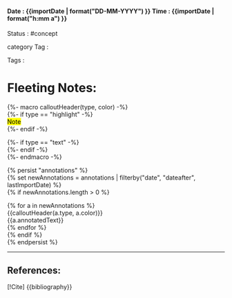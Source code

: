 #### Date : {{importDate | format("DD-MM-YYYY") }}    Time : {{importDate | format("h:mm a") }}

Status : #concept

category Tag :

Tags :
# Fleeting Notes:
{%- macro calloutHeader(type, color) -%}  
{%- if type == "highlight" -%}  
<mark style="background-color: {{color}}">Note</mark>  
{%- endif -%}  
 
{%- if type == "text" -%}  
{%- endif -%}  
{%- endmacro -%}  
  
{% persist "annotations" %}  
{% set newAnnotations = annotations | filterby("date", "dateafter", lastImportDate) %}  
{% if newAnnotations.length > 0 %}  

 
  
{% for a in newAnnotations %}  
{{calloutHeader(a.type, a.color)}}  
 {{a.annotatedText}}  
{% endfor %}  
{% endif %}  
{% endpersist %}


---
## References:
[!Cite]
{{bibliography}}